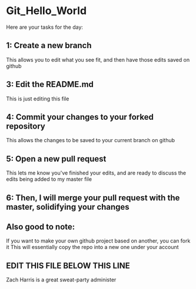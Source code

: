 # Git_Hello_World

Here are your tasks for the day:

1: Create a new branch
- 
This allows you to edit what you see fit, and then have those edits saved on github

3: Edit the README.md
- 
This is just editing this file

4: Commit your changes to your forked repository
- 
This allows the changes to be saved to your current branch on github

5: Open a new pull request
-
This lets me know you've finished your edits, and are ready to discuss the edits being added to my master file

6: Then, I will merge your pull request with the master, solidifying your changes
- 


Also good to note: 
- 
If you want to make your own github project based on another, you can fork it
This will essentially copy the repo into a new one under your account

EDIT THIS FILE BELOW THIS LINE
------------------------------------------------------------------------------


Zach Harris is a great sweat-party administer
